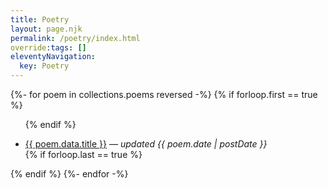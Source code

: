 ```yaml
---
title: Poetry
layout: page.njk
permalink: /poetry/index.html
override:tags: []
eleventyNavigation:
  key: Poetry
---
```


{%- for poem in collections.poems reversed -%}
  {% if forloop.first == true %}<ul>{% endif %}
  <li><a href="{{ poem.url }}">{{ poem.data.title }}</a>
  &mdash; <i>updated {{ poem.date | postDate }}</i></li>
  {% if forloop.last == true %}</ul>{% endif %}
{%- endfor -%}

